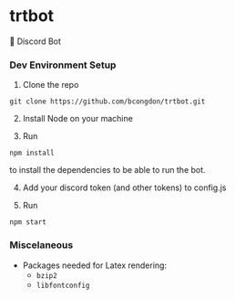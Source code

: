 # trtbot
🤖 Discord Bot

### Dev Environment Setup

1. Clone the repo
```
git clone https://github.com/bcongdon/trtbot.git
```

2. Install Node on your machine

3. Run 
```
npm install
``` 
to install the dependencies to be able to run the bot.

4. Add your discord token (and other tokens) to config.js

5. Run 
```
npm start
 ```


### Miscelaneous

- Packages needed for Latex rendering:
  - `bzip2`
  - `libfontconfig`